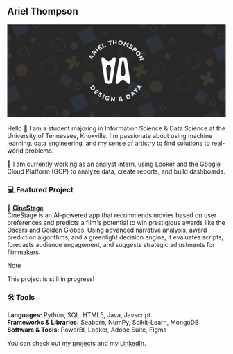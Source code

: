 ## Ariel Thompson

![Header Image](https://github.com/CyberA183/cybera183/blob/main/GitHub_Header.png)

Hello 👋 I am a student majoring in Information Science & Data Science at the University of Tennessee, Knoxville. I'm passionate about using machine learning, data engineering, and my sense of artistry to find solutions to real-world problems.

💼 I am currently working as an analyst intern, using Looker and the Google Cloud Platform (GCP) to analyze data, create reports, and build dashboards.  

### 💻 Featured Project

**🎥 [CineStage](https://github.com/CyberA183/cine-stage)**  
CineStage is an AI-powered app that recommends movies based on user preferences and predicts a film's potential to win prestigious awards like the Oscars and Golden Globes. Using advanced narrative analysis, award prediction algorithms, and a greenlight decision engine, it evaluates scripts, forecasts audience engagement, and suggests strategic adjustments for filmmakers.  
> [!NOTE]
> This project is still in progress!

### 🛠 Tools  

**Languages:** Python, SQL, HTML5, Java, Javscript  
**Frameworks & Libraries:** Seaborn, NumPy, Scikit-Learn, MongoDB  
**Software & Tools:** PowerBI, Looker, Adobe Suite, Figma  

You can check out my [projects](https://github.com/CyberA183/Project-Guide) and my [LinkedIn](https://www.linkedin.com/in/ariel-thompson/).


